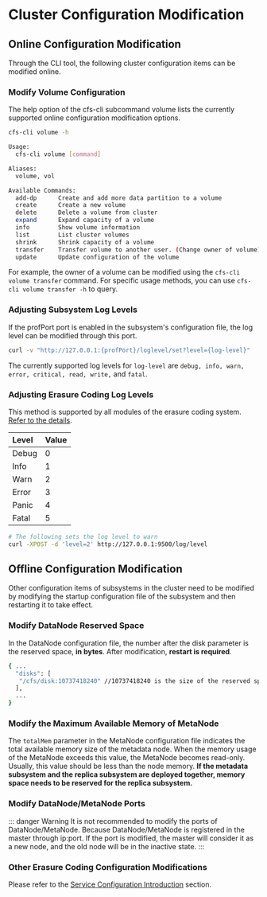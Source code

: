 # Cluster Configuration Modification

## Online Configuration Modification
Through the CLI tool, the following cluster configuration items can be modified online.

### Modify Volume Configuration
The help option of the cfs-cli subcommand volume lists the currently supported online configuration modification options.

```bash
cfs-cli volume -h

Usage:
  cfs-cli volume [command]

Aliases:
  volume, vol

Available Commands:
  add-dp      Create and add more data partition to a volume
  create      Create a new volume
  delete      Delete a volume from cluster
  expand      Expand capacity of a volume
  info        Show volume information
  list        List cluster volumes
  shrink      Shrink capacity of a volume
  transfer    Transfer volume to another user. (Change owner of volume)
  update      Update configuration of the volume
```

For example, the owner of a volume can be modified using the `cfs-cli volume transfer` command. For specific usage methods, you can use `cfs-cli volume transfer -h` to query.

### Adjusting Subsystem Log Levels
If the profPort port is enabled in the subsystem's configuration file, the log level can be modified through this port.
```bash
curl -v "http://127.0.0.1:{profPort}/loglevel/set?level={log-level}"
```
The currently supported log levels for `log-level` are `debug, info, warn, error, critical, read, write,` and `fatal`.

### Adjusting Erasure Coding Log Levels

This method is supported by all modules of the erasure coding system. [Refer to the details](../../dev-guide/admin-api/blobstore/base.md).

| Level | Value |
|:-------|:-------|
| Debug | 0     |
| Info  | 1     |
| Warn  | 2     |
| Error | 3     |
| Panic | 4     |
| Fatal | 5     |

```bash
# The following sets the log level to warn
curl -XPOST -d 'level=2' http://127.0.0.1:9500/log/level
```

## Offline Configuration Modification
Other configuration items of subsystems in the cluster need to be modified by modifying the startup configuration file of the subsystem and then restarting it to take effect.

### Modify DataNode Reserved Space
In the DataNode configuration file, the number after the disk parameter is the reserved space, **in bytes**. After modification, **restart is required**.
```bash
{ ...
  "disks": [
   "/cfs/disk:10737418240" //10737418240 is the size of the reserved space
  ],
  ...
}
```

### Modify the Maximum Available Memory of MetaNode
The `totalMem` parameter in the MetaNode configuration file indicates the total available memory size of the metadata node. When the memory usage of the MetaNode exceeds this value, the MetaNode becomes read-only. Usually, this value should be less than the node memory. **If the metadata subsystem and the replica subsystem are deployed together, memory space needs to be reserved for the replica subsystem.**

### Modify DataNode/MetaNode Ports

::: danger Warning
It is not recommended to modify the ports of DataNode/MetaNode. Because DataNode/MetaNode is registered in the master through ip:port. If the port is modified, the master will consider it as a new node, and the old node will be in the inactive state.
:::

### Other Erasure Coding Configuration Modifications

Please refer to the [Service Configuration Introduction](./blobstore/base.md) section.